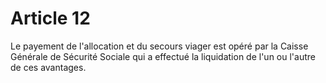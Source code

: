 # Article 12

Le payement de l'allocation et du secours viager est opéré par la Caisse Générale de Sécurité Sociale qui a effectué la liquidation de l'un ou l'autre de ces avantages.
